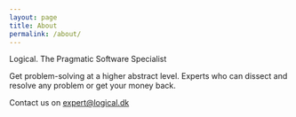 ```yaml
---
layout: page
title: About
permalink: /about/
---
```


Logical. 
The Pragmatic Software Specialist

Get problem-solving at a higher abstract level. Experts who can dissect and resolve any problem or get your money back.

Contact us on expert@logical.dk
